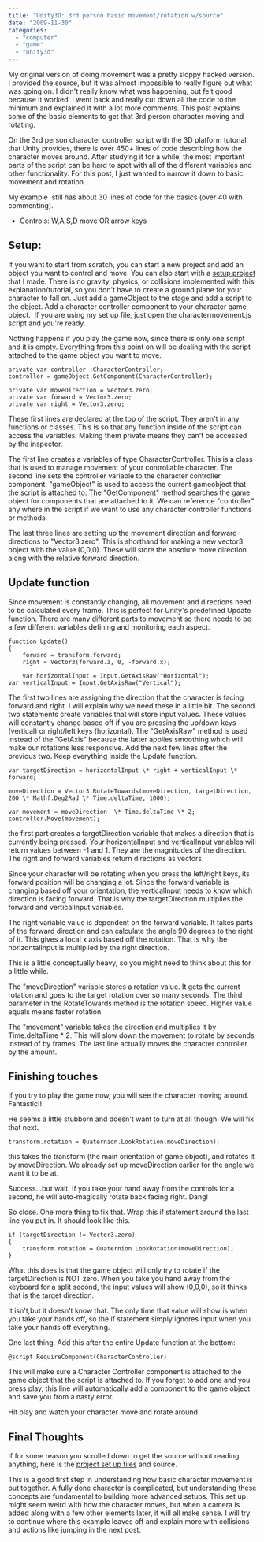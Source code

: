 ```yaml
---
title: "Unity3D: 3rd person basic movement/rotation w/source"
date: "2009-11-30"
categories: 
  - "computer"
  - "game"
  - "unity3d"
---
```


My original version of doing movement was a pretty sloppy hacked version. I provided the source, but it was almost impossible to really figure out what was going on. I didn't really know what was happening, but felt good because it worked. I went back and really cut down all the code to the minimum and explained it with a lot more comments. This post explains some of the basic elements to get that 3rd person character moving and rotating.

On the 3rd person character controller script with the 3D platform tutorial that Unity provides, there is over 450+ lines of code describing how the character moves around. After studying it for a while, the most important parts of the script can be hard to spot with all of the different variables and other functionality. For this post, I just wanted to narrow it down to basic movement and rotation.

My example  still has about 30 lines of code for the basics (over 40 with commenting).

- Controls: W,A,S,D move OR arrow keys

## Setup:

If you want to start from scratch, you can start a new project and add an object you want to control and move. You can also start with a [setup project](/unity3d/3rdPersonBasicMovement.rar) that I made. There is no gravity, physics, or collisions implemented with this explanation/tutorial, so you don't have to create a ground plane for your character to fall on. Just add a gameObject to the stage and add a script to the object. Add a character controller component to your character game object.  If you are using my set up file, just open the charactermovement.js script and you're ready.

Nothing happens if you play the game now, since there is only one script and it is empty. Everything from this point on will be dealing with the script attached to the game object you want to move.

    private var controller :CharacterController;
    controller = gameObject.GetComponent(CharacterController);

    private var moveDirection = Vector3.zero;
    private var forward = Vector3.zero;
    private var right = Vector3.zero;

These first lines are declared at the top of the script. They aren't in any functions or classes. This is so that any function inside of the script can access the variables. Making them private means they can't be accessed by the inspector.

The first line creates a variables of type CharacterController. This is a class that is used to manage movement of your controllable character. The second line sets the controller variable to the character controller component. "gameObject" is used to access the current gameobject that the script is attached to. The "GetComponent" method searches the game object for components that are attached to it. We can reference "controller" any where in the script if we want to use any character controller functions or methods.

The last three lines are setting up the movement direction and forward directions to "Vector3.zero". This is shorthand for making a new vector3 object with the value (0,0,0). These will store the absolute move direction along with the relative forward direction.

## Update function

Since movement is constantly changing, all movement and directions need to be calculated every frame. This is perfect for Unity's predefined Update function. There are many different parts to movement so there needs to be a few different variables defining and monitoring each aspect.

    function Update()
    {
        forward = transform.forward;
        right = Vector3(forward.z, 0, -forward.x);

        var horizontalInput = Input.GetAxisRaw("Horizontal");
    var verticalInput = Input.GetAxisRaw("Vertical");

The first two lines are assigning the direction that the character is facing forward and right. I will explain why we need these in a little bit. The second two statements create variables that will store input values. These values will constantly change based off if you are pressing the up/down keys (vertical) or right/left keys (horizontal). The "GetAxisRaw" method is used instead of the "GetAxis" because the latter applies smoothing which will make our rotations less responsive. Add the next few lines after the previous two. Keep everything inside the Update function.

    var targetDirection = horizontalInput \* right + verticalInput \* forward;	

    moveDirection = Vector3.RotateTowards(moveDirection, targetDirection, 200 \* Mathf.Deg2Rad \* Time.deltaTime, 1000);

    var movement = moveDirection  \* Time.deltaTime \* 2;
    controller.Move(movement);

the first part creates a targetDirection variable that makes a direction that is currently being pressed. Your horizontalInput and verticalInput variables will return values between -1 and 1. They are the magnitudes of the direction. The right and forward variables return directions as vectors.

Since your character will be rotating when you press the left/right keys, its forward position will be changing a lot. Since the forward variable is changing based off your orientation, the verticalInput needs to know which direction is facing forward. That is why the targetDirection multiplies the forward and verticalInput variables.

The right variable value is dependent on the forward variable. It takes parts of the forward direction and can calculate the angle 90 degrees to the right of it. This gives a local x axis based off the rotation. That is why the horizontalInput is multiplied by the right direction.

This is a little conceptually heavy, so you might need to think about this for a little while.

The "moveDirection" variable stores a rotation value. It gets the current rotation and goes to the target rotation over so many seconds. The third parameter in the RotateTowards method is the rotation speed. Higher value equals means faster rotation.

The "movement" variable takes the direction and multiplies it by Time.deltaTime \* 2. This will slow down the movement to rotate by seconds instead of by frames. The last line actually moves the character controller by the amount.

## Finishing touches

If you try to play the game now, you will see the character moving around. Fantastic!!

He seems a little stubborn and doesn't want to turn at all though. We will fix that next.

    transform.rotation = Quaternion.LookRotation(moveDirection);

this takes the transform (the main orientation of game object), and rotates it by moveDirection. We already set up moveDirection earlier for the angle we want it to be at.

Success...but wait. If you take your hand away from the controls for a second, he will auto-magically rotate back facing right. Dang!

So close. One more thing to fix that. Wrap this if statement around the last line you put in. It should look like this.

    if (targetDirection != Vector3.zero)
    {
        transform.rotation = Quaternion.LookRotation(moveDirection);
    }

What this does is that the game object will only try to rotate if the targetDirection is NOT zero. When you take you hand away from the keyboard for a split second, the input values will show (0,0,0), so it thinks that is the target direction.

It isn't,but it doesn't know that. The only time that value will show is when you take your hands off, so the if statement simply ignores input when you take your hands off everything.

One last thing. Add this after the entire Update function at the bottom:

    @script RequireComponent(CharacterController)

This will make sure a Character Controller component is attached to the game object that the script is attached to. If you forget to add one and you press play, this line will automatically add a component to the game object and save you from a nasty error.

Hit play and watch your character move and rotate around.

## Final Thoughts

If for some reason you scrolled down to get the source without reading anything, here is the [project set up files](/unity3d/3rdPersonBasicMovement.rar) and source.

This is a good first step in understanding how basic character movement is put together. A fully done character is complicated, but understanding these concepts are fundamental to building more advanced setups. This set up might seem weird with how the character moves, but when a camera is added along with a few other elements later, it will all make sense. I will try to continue where this example leaves off and explain more with collisions and actions like jumping in the next post.
